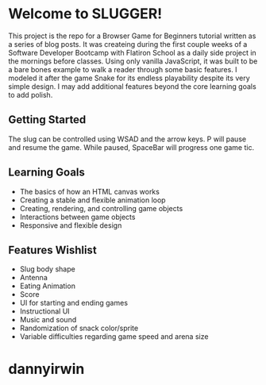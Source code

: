 # Welcome to SLUGGER!

This project is the repo for a Browser Game for Beginners tutorial written as a
series of blog posts. It was createing during the first couple weeks of a
Software Developer Bootcamp with Flatiron School as a daily side project in the
mornings before classes. Using only vanilla JavaScript, it was built to be a
bare bones example to walk a reader through some basic features. I modeled it
after the game Snake for its endless playability despite its very simple design.
I may add additional features beyond the core learning goals to add polish.

## Getting Started

The slug can be controlled using WSAD and the arrow keys. P will pause and
resume the game. While paused, SpaceBar will progress one game tic.

## Learning Goals

- The basics of how an HTML canvas works
- Creating a stable and flexible animation loop
- Creating, rendering, and controlling game objects
- Interactions between game objects
- Responsive and flexible design

## Features Wishlist

- Slug body shape
- Antenna
- Eating Animation
- Score
- UI for starting and ending games
- Instructional UI
- Music and sound
- Randomization of snack color/sprite
- Variable difficulties regarding game speed and arena size
# dannyirwin
